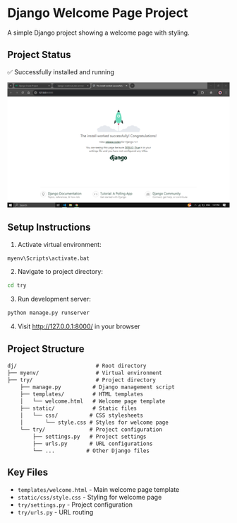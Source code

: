 # Django Welcome Page Project

A simple Django project showing a welcome page with styling.

## Project Status

✅ Successfully installed and running

![Django installation](https://github.com/Weakcods/django-crud/blob/03b1e51b51cc0cb692dcad58d96cd33d71b5e92d/assets/pic-dj.PNG)

## Setup Instructions

1. Activate virtual environment:
```bash
myenv\Scripts\activate.bat
```

2. Navigate to project directory:
```bash
cd try
```

3. Run development server:
```bash
python manage.py runserver
```

4. Visit http://127.0.0.1:8000/ in your browser

## Project Structure

```
dj/                         # Root directory
├── myenv/                  # Virtual environment
├── try/                    # Project directory
    ├── manage.py          # Django management script
    ├── templates/         # HTML templates
    │   └── welcome.html   # Welcome page template
    ├── static/            # Static files
    │   └── css/          # CSS stylesheets
    │       └── style.css # Styles for welcome page
    └── try/              # Project configuration
        ├── settings.py   # Project settings
        ├── urls.py       # URL configurations
        └── ...          # Other Django files
```

## Key Files

- `templates/welcome.html` - Main welcome page template
- `static/css/style.css` - Styling for welcome page
- `try/settings.py` - Project configuration
- `try/urls.py` - URL routing


